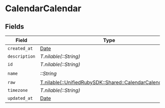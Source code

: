 # CalendarCalendar


## Fields

| Field                                                                                                  | Type                                                                                                   | Required                                                                                               | Description                                                                                            |
| ------------------------------------------------------------------------------------------------------ | ------------------------------------------------------------------------------------------------------ | ------------------------------------------------------------------------------------------------------ | ------------------------------------------------------------------------------------------------------ |
| `created_at`                                                                                           | [Date](https://ruby-doc.org/stdlib-2.6.1/libdoc/date/rdoc/Date.html)                                   | :heavy_minus_sign:                                                                                     | N/A                                                                                                    |
| `description`                                                                                          | *T.nilable(::String)*                                                                                  | :heavy_minus_sign:                                                                                     | N/A                                                                                                    |
| `id`                                                                                                   | *T.nilable(::String)*                                                                                  | :heavy_minus_sign:                                                                                     | N/A                                                                                                    |
| `name`                                                                                                 | *::String*                                                                                             | :heavy_check_mark:                                                                                     | N/A                                                                                                    |
| `raw`                                                                                                  | [T.nilable(::UnifiedRubySDK::Shared::CalendarCalendarRaw)](../../models/shared/calendarcalendarraw.md) | :heavy_minus_sign:                                                                                     | N/A                                                                                                    |
| `timezone`                                                                                             | *T.nilable(::String)*                                                                                  | :heavy_minus_sign:                                                                                     | N/A                                                                                                    |
| `updated_at`                                                                                           | [Date](https://ruby-doc.org/stdlib-2.6.1/libdoc/date/rdoc/Date.html)                                   | :heavy_minus_sign:                                                                                     | N/A                                                                                                    |